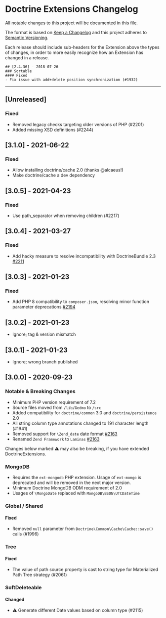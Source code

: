 # Doctrine Extensions Changelog

All notable changes to this project will be documented in this file.

The format is based on [Keep a Changelog](http://keepachangelog.com/en/1.0.0/)
and this project adheres to [Semantic Versioning](http://semver.org/spec/v2.0.0.html).

Each release should include sub-headers for the Extension above the types of
changes, in order to more easily recognize how an Extension has changed in
a release.

```
## [2.4.36] - 2018-07-26
### Sortable
#### Fixed
- Fix issue with add+delete position synchronization (#1932)
```

---

## [Unreleased]
### Fixed
- Removed legacy checks targeting older versions of PHP (#2201)
- Added missing XSD definitions (#2244)

## [3.1.0] - 2021-06-22
### Fixed
- Allow installing doctrine/cache 2.0 (thanks @alcaeus!)
- Make doctrine/cache a dev dependency

## [3.0.5] - 2021-04-23
### Fixed
- Use path_separator when removing children (#2217)

## [3.0.4] - 2021-03-27
### Fixed
- Add hacky measure to resolve incompatibility with DoctrineBundle 2.3 [#2211](https://github.com/doctrine-extensions/DoctrineExtensions/pull/2211)

## [3.0.3] - 2021-01-23
### Fixed
- Add PHP 8 compatibility to `composer.json`, resolving minor function parameter deprecations [#2194](https://github.com/Atlantic18/DoctrineExtensions/pull/2194)

## [3.0.2] - 2021-01-23
- Ignore; tag & version mismatch

## [3.0.1] - 2021-01-23
- Ignore; wrong branch published

## [3.0.0] - 2020-09-23
### Notable & Breaking Changes
- Minimum PHP version requirement of 7.2
- Source files moved from `/lib/Gedmo` to `/src`
- Added compatibility for `doctrine/common` 3.0 and `doctrine/persistence` 2.0
- All string column type annotations changed to 191 character length (#1941)
- Removed support for `\Zend_date` date format [#2163](https://github.com/Atlantic18/DoctrineExtensions/pull/2163)
- Renamed `Zend Framework` to `Laminas` [#2163](https://github.com/Atlantic18/DoctrineExtensions/pull/2163)

Changes below marked ⚠️ may also be breaking, if you have extended DoctrineExtensions.

### MongoDB
- Requires the `ext-mongodb` PHP extension. Usage of `ext-mongo` is deprecated and will be removed in the next major version.
- Minimum Doctrine MongoDB ODM requirement of 2.0
- Usages of `\MongoDate` replaced with `MongoDB\BSON\UTCDateTime`

### Global / Shared
#### Fixed
- Removed `null` parameter from `Doctrine\Common\Cache\Cache::save()` calls (#1996)

### Tree
#### Fixed
- The value of path source property is cast to string type for Materialized Path Tree strategy (#2061)

### SoftDeleteable
#### Changed
- ⚠️ Generate different Date values based on column type (#2115)
